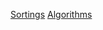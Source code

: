 
[Sortings](https://github.com/RamaHareshKiran/Algorithms-and-Analysis-Lab/tree/Sorting)
[Algorithms](https://github.com/RamaHareshKiran/Algorithms-and-Analysis-Lab/tree/Algorithms)
